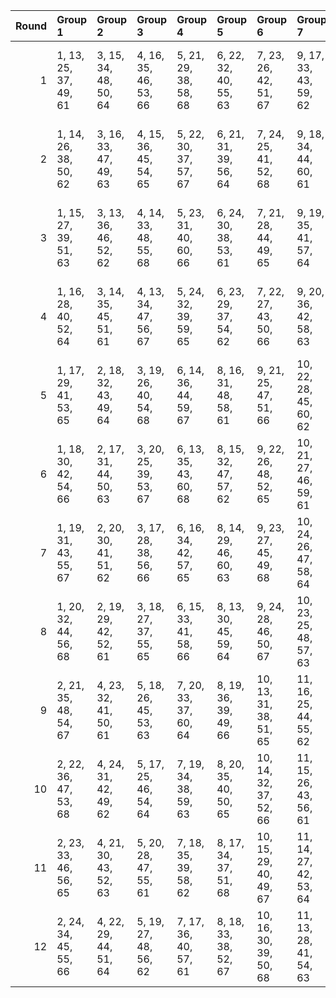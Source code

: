 |   Round | Group 1               | Group 2               | Group 3               | Group 4               | Group 5               | Group 6                | Group 7                | Group 8                | Group 9           | Group 10          | Group 11           | Group 12           |
|--------:|:----------------------|:----------------------|:----------------------|:----------------------|:----------------------|:-----------------------|:-----------------------|:-----------------------|:------------------|:------------------|:-------------------|:-------------------|
|       1 | 1, 13, 25, 37, 49, 61 | 3, 15, 34, 48, 50, 64 | 4, 16, 35, 46, 53, 66 | 5, 21, 29, 38, 58, 68 | 6, 22, 32, 40, 55, 63 | 7, 23, 26, 42, 51, 67  | 9, 17, 33, 43, 59, 62  | 11, 19, 30, 47, 60, 65 | 2, 14, 28, 39, 57 | 8, 24, 27, 44, 54 | 10, 18, 36, 41, 56 | 12, 20, 31, 45, 52 |
|       2 | 1, 14, 26, 38, 50, 62 | 3, 16, 33, 47, 49, 63 | 4, 15, 36, 45, 54, 65 | 5, 22, 30, 37, 57, 67 | 6, 21, 31, 39, 56, 64 | 7, 24, 25, 41, 52, 68  | 9, 18, 34, 44, 60, 61  | 11, 20, 29, 48, 59, 66 | 2, 13, 27, 40, 58 | 8, 23, 28, 43, 53 | 10, 17, 35, 42, 55 | 12, 19, 32, 46, 51 |
|       3 | 1, 15, 27, 39, 51, 63 | 3, 13, 36, 46, 52, 62 | 4, 14, 33, 48, 55, 68 | 5, 23, 31, 40, 60, 66 | 6, 24, 30, 38, 53, 61 | 7, 21, 28, 44, 49, 65  | 9, 19, 35, 41, 57, 64  | 11, 17, 32, 45, 58, 67 | 2, 16, 26, 37, 59 | 8, 22, 25, 42, 56 | 10, 20, 34, 43, 54 | 12, 18, 29, 47, 50 |
|       4 | 1, 16, 28, 40, 52, 64 | 3, 14, 35, 45, 51, 61 | 4, 13, 34, 47, 56, 67 | 5, 24, 32, 39, 59, 65 | 6, 23, 29, 37, 54, 62 | 7, 22, 27, 43, 50, 66  | 9, 20, 36, 42, 58, 63  | 11, 18, 31, 46, 57, 68 | 2, 15, 25, 38, 60 | 8, 21, 26, 41, 55 | 10, 19, 33, 44, 53 | 12, 17, 30, 48, 49 |
|       5 | 1, 17, 29, 41, 53, 65 | 2, 18, 32, 43, 49, 64 | 3, 19, 26, 40, 54, 68 | 6, 14, 36, 44, 59, 67 | 8, 16, 31, 48, 58, 61 | 9, 21, 25, 47, 51, 66  | 10, 22, 28, 45, 60, 62 | 12, 24, 35, 37, 56, 63 | 4, 20, 27, 38, 57 | 5, 13, 33, 42, 50 | 7, 15, 30, 46, 55  | 11, 23, 34, 39, 52 |
|       6 | 1, 18, 30, 42, 54, 66 | 2, 17, 31, 44, 50, 63 | 3, 20, 25, 39, 53, 67 | 6, 13, 35, 43, 60, 68 | 8, 15, 32, 47, 57, 62 | 9, 22, 26, 48, 52, 65  | 10, 21, 27, 46, 59, 61 | 12, 23, 36, 38, 55, 64 | 4, 19, 28, 37, 58 | 5, 14, 34, 41, 49 | 7, 16, 29, 45, 56  | 11, 24, 33, 40, 51 |
|       7 | 1, 19, 31, 43, 55, 67 | 2, 20, 30, 41, 51, 62 | 3, 17, 28, 38, 56, 66 | 6, 16, 34, 42, 57, 65 | 8, 14, 29, 46, 60, 63 | 9, 23, 27, 45, 49, 68  | 10, 24, 26, 47, 58, 64 | 12, 22, 33, 39, 54, 61 | 4, 18, 25, 40, 59 | 5, 15, 35, 44, 52 | 7, 13, 32, 48, 53  | 11, 21, 36, 37, 50 |
|       8 | 1, 20, 32, 44, 56, 68 | 2, 19, 29, 42, 52, 61 | 3, 18, 27, 37, 55, 65 | 6, 15, 33, 41, 58, 66 | 8, 13, 30, 45, 59, 64 | 9, 24, 28, 46, 50, 67  | 10, 23, 25, 48, 57, 63 | 12, 21, 34, 40, 53, 62 | 4, 17, 26, 39, 60 | 5, 16, 36, 43, 51 | 7, 14, 31, 47, 54  | 11, 22, 35, 38, 49 |
|       9 | 2, 21, 35, 48, 54, 67 | 4, 23, 32, 41, 50, 61 | 5, 18, 26, 45, 53, 63 | 7, 20, 33, 37, 60, 64 | 8, 19, 36, 39, 49, 66 | 10, 13, 31, 38, 51, 65 | 11, 16, 25, 44, 55, 62 | 12, 15, 28, 42, 59, 68 | 1, 22, 34, 46, 58 | 3, 24, 29, 43, 57 | 6, 17, 27, 47, 52  | 9, 14, 30, 40, 56  |
|      10 | 2, 22, 36, 47, 53, 68 | 4, 24, 31, 42, 49, 62 | 5, 17, 25, 46, 54, 64 | 7, 19, 34, 38, 59, 63 | 8, 20, 35, 40, 50, 65 | 10, 14, 32, 37, 52, 66 | 11, 15, 26, 43, 56, 61 | 12, 16, 27, 41, 60, 67 | 1, 21, 33, 45, 57 | 3, 23, 30, 44, 58 | 6, 18, 28, 48, 51  | 9, 13, 29, 39, 55  |
|      11 | 2, 23, 33, 46, 56, 65 | 4, 21, 30, 43, 52, 63 | 5, 20, 28, 47, 55, 61 | 7, 18, 35, 39, 58, 62 | 8, 17, 34, 37, 51, 68 | 10, 15, 29, 40, 49, 67 | 11, 14, 27, 42, 53, 64 | 12, 13, 26, 44, 57, 66 | 1, 24, 36, 48, 60 | 3, 22, 31, 41, 59 | 6, 19, 25, 45, 50  | 9, 16, 32, 38, 54  |
|      12 | 2, 24, 34, 45, 55, 66 | 4, 22, 29, 44, 51, 64 | 5, 19, 27, 48, 56, 62 | 7, 17, 36, 40, 57, 61 | 8, 18, 33, 38, 52, 67 | 10, 16, 30, 39, 50, 68 | 11, 13, 28, 41, 54, 63 | 12, 14, 25, 43, 58, 65 | 1, 23, 35, 47, 59 | 3, 21, 32, 42, 60 | 6, 20, 26, 46, 49  | 9, 15, 31, 37, 53  |